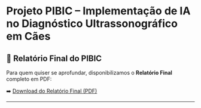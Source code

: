 # Projeto PIBIC – Implementação de IA no Diagnóstico Ultrassonográfico em Cães

## 📄 Relatório Final do PIBIC

Para quem quiser se aprofundar, disponibilizamos o **Relatório Final** completo em PDF:

➡️ [Download do Relatório Final (PDF)](docs/Relatorio_Final_PIBIC.pdf)

---

<!-- Nas próximas seções você verá: 
- Descrição do projeto  
- Estrutura do repositório  
- Como rodar os notebooks e scripts  
- Principais resultados e gráficos  
- Tecnologias utilizadas  
- Contato e referências  
-->
